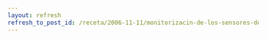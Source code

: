 ```yaml
---
layout: refresh
refresh_to_post_id: /receta/2006-11-11/monitorizacin-de-los-sensores-de-tu-pc
---
```

